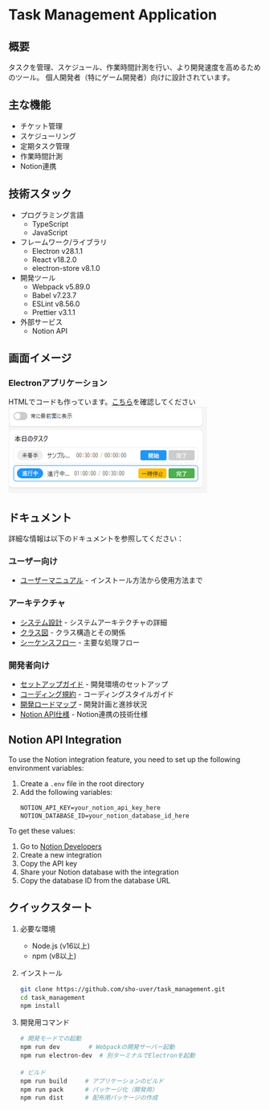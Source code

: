 # Task Management Application

## 概要
タスクを管理、スケジュール、作業時間計測を行い、より開発速度を高めるためのツール。
個人開発者（特にゲーム開発者）向けに設計されています。

## 主な機能
- チケット管理
- スケジューリング
- 定期タスク管理
- 作業時間計測
- Notion連携

## 技術スタック
- プログラミング言語
  - TypeScript
  - JavaScript
- フレームワーク/ライブラリ
  - Electron v28.1.1
  - React v18.2.0
  - electron-store v8.1.0
- 開発ツール
  - Webpack v5.89.0
  - Babel v7.23.7
  - ESLint v8.56.0
  - Prettier v3.1.1
- 外部サービス
  - Notion API

## 画面イメージ
### Electronアプリケーション  
HTMLでコードも作っています。[こちら](docs/Layout_image/electron/index.html)を確認してください    
![Electronアプリケーションのレイアウト](docs/Layout_image/electron/screenshot.png)

## ドキュメント
詳細な情報は以下のドキュメントを参照してください：

### ユーザー向け
- [ユーザーマニュアル](docs/manual.md) - インストール方法から使用方法まで

### アーキテクチャ
- [システム設計](docs/architecture/system-design.md) - システムアーキテクチャの詳細
- [クラス図](docs/architecture/class-diagram.md) - クラス構造とその関係
- [シーケンスフロー](docs/architecture/sequence-flow.md) - 主要な処理フロー

### 開発者向け
- [セットアップガイド](docs/development/setup.md) - 開発環境のセットアップ
- [コーディング規約](docs/development/coding-style.md) - コーディングスタイルガイド
- [開発ロードマップ](docs/development/roadmap.md) - 開発計画と進捗状況
- [Notion API仕様](docs/development/notion-api.md) - Notion連携の技術仕様

## Notion API Integration

To use the Notion integration feature, you need to set up the following environment variables:

1. Create a `.env` file in the root directory
2. Add the following variables:
   ```
   NOTION_API_KEY=your_notion_api_key_here
   NOTION_DATABASE_ID=your_notion_database_id_here
   ```

To get these values:
1. Go to [Notion Developers](https://developers.notion.com/)
2. Create a new integration
3. Copy the API key
4. Share your Notion database with the integration
5. Copy the database ID from the database URL

## クイックスタート
1. 必要な環境
   - Node.js (v16以上)
   - npm (v8以上)

2. インストール
   ```bash
   git clone https://github.com/sho-uver/task_management.git
   cd task_management
   npm install
   ```

3. 開発用コマンド
   ```bash
   # 開発モードでの起動
   npm run dev        # Webpackの開発サーバー起動
   npm run electron-dev  # 別ターミナルでElectronを起動

   # ビルド
   npm run build     # アプリケーションのビルド
   npm run pack      # パッケージ化（開発用）
   npm run dist      # 配布用パッケージの作成
   ```

